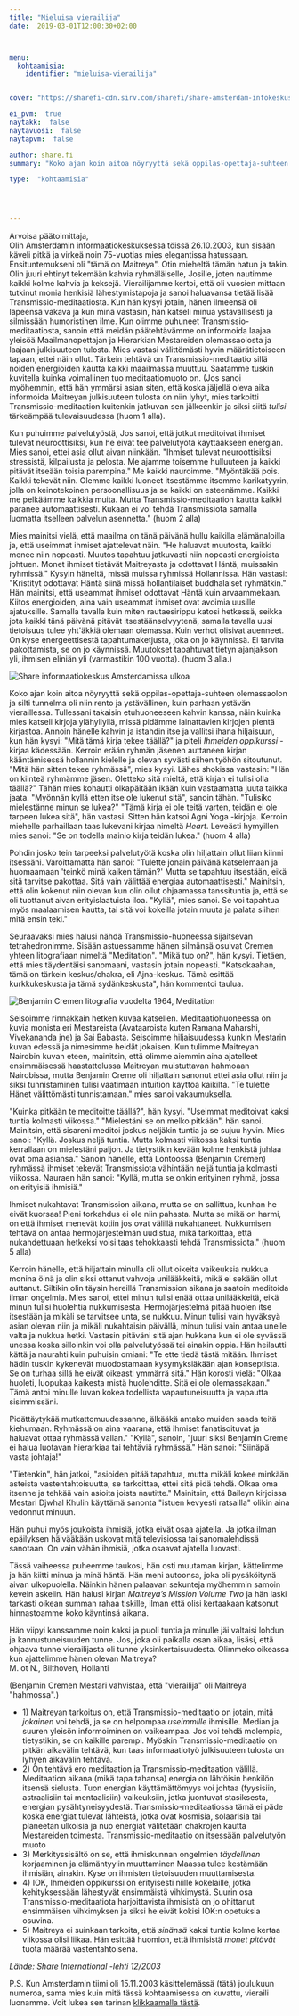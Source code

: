 ```yaml
---
title: "Mieluisa vierailija"
date:  2019-03-01T12:00:30+02:00



menu:
  kohtaamisia:
    identifier: "mieluisa-vierailija"


cover: "https://sharefi-cdn.sirv.com/sharefi/share-amsterdam-infokeskus-sisalta.jpg"

ei_pvm:  true
naytakk:  false
naytavuosi:  false
naytapvm:  false

author: share.fi
summary: "Koko ajan koin aitoa nöyryyttä sekä oppilas-opettaja-suhteen olemassaolon ja silti tunnelma oli niin rento ja ystävällinen, kuin parhaan ystävän vieraillessa. Tullessani takaisin etuhuoneeseen kahvin kanssa, näin kuinka mies katseli kirjoja ylähyllyllä, missä pidämme lainattavien kirjojen pientä kirjastoa."

type:  "kohtaamisia"




---
```

<p>Arvoisa päätoimittaja,<br />
Olin Amsterdamin informaatiokeskuksessa töissä 26.10.2003, kun sisään käveli pitkä ja virkeä noin 75-vuotias mies elegantissa hatussaan. Ensituntemukseni oli "tämä on Maitreya". Otin mieheltä tämän hatun ja takin. Olin juuri ehtinyt tekemään kahvia ryhmäläiselle, Josille, joten nautimme kaikki kolme kahvia ja keksejä.
Vierailijamme kertoi, että oli vuosien mittaan tutkinut monia henkisiä lähestymistapoja ja sanoi haluavansa tietää lisää Transmissio-meditaatiosta. Kun hän kysyi jotain, hänen ilmeensä oli läpeensä vakava ja kun minä vastasin, hän katseli minua ystävällisesti ja silmissään humoristinen ilme. Kun olimme puhuneet Transmissio-meditaatiosta, sanoin että meidän päätehtävämme on informoida laajaa yleisöä Maailmanopettajan ja Hierarkian Mestareiden olemassaolosta ja laajaan julkisuuteen tulosta. Mies vastasi välittömästi hyvin määrätietoiseen tapaan, ettei näin ollut. Tärkein tehtävä on Transmissio-meditaatio sillä noiden energioiden kautta kaikki maailmassa muuttuu. Saatamme tuskin kuvitella kuinka voimallinen tuo meditaatiomuoto on. (Jos sanoi myöhemmin, että hän ymmärsi asian siten, että koska jäljellä oleva aika informoida Maitreyan julkisuuteen tulosta on niin lyhyt, mies tarkoitti Transmissio-meditaation kuitenkin jatkuvan sen jälkeenkin ja siksi siitä <em>tulisi</em> tärkeämpää tulevaisuudessa (huom 1 alla).</p>
<p>Kun puhuimme palvelutyöstä, Jos sanoi, että jotkut meditoivat ihmiset tulevat neuroottisiksi, kun he eivät tee palvelutyötä käyttääkseen energian. Mies sanoi, ettei asia ollut aivan niinkään. "Ihmiset tulevat neuroottisiksi stressistä, kilpailusta ja pelosta. Me ajamme toisemme hulluuteen ja kaikki pitävät itseään toisia parempina." Me kaikki nauroimme. "Myöntäkää pois. Kaikki tekevät niin. Olemme kaikki luoneet itsestämme itsemme karikatyyrin, jolla on keinotekoinen persoonallisuus ja se kaikki on esteenämme. Kaikki me pelkäämme kaikkia muita. Mutta Transmissio-meditaation kautta kaikki paranee automaattisesti. Kukaan ei voi tehdä Transmissiota samalla luomatta itselleen palvelun asennetta." (huom 2 alla)</p>
<p>Mies mainitsi vielä, että maailma on tänä päivänä hullu kaikilla elämänaloilla ja, että useimmat ihmiset ajattelevat näin. "He haluavat muutosta, kaikki menee niin nopeasti. Muutos tapahtuu jatkuvasti niin nopeasti energioista johtuen. Monet ihmiset tietävät Maitreyasta ja odottavat Häntä, muissakin ryhmissä." Kysyin häneltä, missä muissa ryhmissä Hollannissa. Hän vastasi: "Kristityt odottavat Häntä siinä missä hollantilaiset buddhalaiset ryhmätkin." Hän mainitsi, että useammat ihmiset odottavat Häntä kuin arvaammekaan. Kiitos energioiden, aina vain useammat ihmiset ovat avoimia uusille ajatuksille. Samalla tavalla kuin miten rautaesirippu katosi hetkessä, seikka jota kaikki tänä päivänä pitävät itsestäänselvyytenä, samalla tavalla uusi tietoisuus tulee yht'äkkiä olemaan olemassa. Kuin verhot olisivat auenneet. On kyse energeettisestä tapahtumaketjusta, joka on jo käynnissä. Ei tarvita pakottamista, se on jo käynnissä. Muutokset tapahtuvat tietyn ajanjakson yli, ihmisen eliniän yli (varmastikin 100 vuotta). (huom 3 alla.)</p>

<img class="alignright pc35" src="https://sharefi-cdn.sirv.com/sharefi/share-amsterdam-infokeskus-ulkoa.jpg" alt="Share informaatiokeskus Amsterdamissa ulkoa" />
<p>Koko ajan koin aitoa nöyryyttä sekä oppilas-opettaja-suhteen olemassaolon ja silti tunnelma oli niin rento ja ystävällinen, kuin parhaan ystävän vieraillessa. Tullessani takaisin etuhuoneeseen kahvin kanssa, näin kuinka mies katseli kirjoja ylähyllyllä, missä pidämme lainattavien kirjojen pientä kirjastoa. Annoin hänelle kahvin ja istahdin itse ja vallitsi ihana hiljaisuun, kun hän kysyi: "Mitä tämä kirja tekee täällä?" ja piteli <em>Ihmeiden oppikurssi</em> -kirjaa kädessään. Kerroin erään ryhmän jäsenen auttaneen kirjan kääntämisessä hollannin kielelle ja olevan syvästi siihen työhön sitoutunut. "Mitä hän sitten tekee ryhmässä", mies kysyi. Lähes shokissa vastasin: "Hän on kiinteä ryhmämme jäsen. Oletteko sitä mieltä, että kirjan ei tulisi olla täällä?" Tähän mies kohautti olkapäitään ikään kuin vastaamatta juuta taikka jaata. "Myönnän kyllä etten itse ole lukenut sitä", sanoin tähän. "Tulisiko mielestänne minun se lukea?" "Tämä kirja ei ole teitä varten, teidän ei ole tarpeen lukea sitä", hän vastasi. Sitten hän katsoi Agni Yoga -kirjoja. Kerroin miehelle parhaillaan taas lukevani kirjaa nimeltä <em>Heart</em>. Leveästi hymyillen mies sanoi: "Se on todella mainio kirja teidän lukea." (huom 4 alla)</p>
<p>Pohdin josko tein tarpeeksi palvelutyötä koska olin hiljattain ollut liian kiinni itsessäni. Varoittamatta hän sanoi: "Tulette jonain päivänä katselemaan ja huomaamaan 'teinkö minä kaiken tämän?' Mutta se tapahtuu itsestään, eikä sitä tarvitse pakottaa. Sitä vain välittää energiaa automaattisesti." Mainitsin, että olin kokenut niin olevan kun olin ollut ohjaamassa tanssituntia ja, että se oli tuottanut aivan erityislaatuista iloa. "Kyllä", mies sanoi. Se voi tapahtua myös maalaamisen kautta, tai sitä voi kokeilla jotain muuta ja palata siihen mitä ensin teki."</p>
<p>Seuraavaksi mies halusi nähdä Transmissio-huoneessa sijaitsevan tetrahedronimme. Sisään astuessamme hänen silmänsä osuivat Cremen yhteen litografiaan nimeltä "Meditation". "Mikä tuo on?", hän kysyi. Tietäen, että mies täydentäisi sanomaani, vastasin jotain nopeasti. "Katsokaahan, tämä on tärkein keskus/chakra, eli Ajna-keskus. Tämä esittää kurkkukeskusta ja tämä sydänkeskusta", hän kommentoi taulua.</p>
<img class="alignright pc35" src="https://sharefi-cdn.sirv.com/sharefi/cremen-maalaus-meditation-1964.jpg" alt="Benjamin Cremen litografia vuodelta 1964, Meditation" />


<p>Seisoimme rinnakkain hetken kuvaa katsellen. Meditaatiohuoneessa on kuvia monista eri Mestareista (Avataaroista kuten Ramana Maharshi, Vivekananda jne) ja Sai Babasta. Seisoimme hiljaisuudessa kunkin Mestarin kuvan edessä ja nimesimme heidät jokaisen. Kun tulimme Maitreyan Nairobin kuvan eteen, mainitsin, että olimme aiemmin aina ajatelleet ensimmäisessä haastattelussa Maitreyan muistuttavan hahmoaan Nairobissa, mutta Benjamin Creme oli hiljattain sanonut ettei asia ollut niin ja siksi tunnistaminen tulisi vaatimaan intuition käyttöä kaikilta. "Te tulette Hänet välittömästi tunnistamaan." mies sanoi vakaumuksella.</p>

<p>"Kuinka pitkään te meditoitte täällä?", hän kysyi. "Useimmat meditoivat kaksi tuntia kolmasti viikossa." "Mielestäni se on melko pitkään", hän sanoi. Mainitsin, että sisareni meditoi joskus neljäkin tuntia ja se sujuu hyvin. Mies sanoi: "Kyllä. Joskus neljä tuntia. Mutta kolmasti viikossa kaksi tuntia kerrallaan on mielestäni paljon. Ja tietystikin kevään kolme henkistä juhlaa ovat oma asiansa." Sanoin hänelle, että Lontoossa (Benjamin Cremen) ryhmässä ihmiset tekevät Transmissiota vähintään neljä tuntia ja kolmasti viikossa. Nauraen hän sanoi: "Kyllä, mutta se onkin erityinen ryhmä, jossa on erityisiä ihmisiä."</p>

<p>Ihmiset nukahtavat Transmission aikana, mutta se on sallittua, kunhan he eivät kuorsaa! Pieni torkahdus ei ole niin pahasta. Mutta se mikä on harmi, on että ihmiset menevät kotiin jos ovat välillä nukahtaneet. Nukkumisen tehtävä on antaa hermojärjestelmän uudistua, mikä tarkoittaa, että nukahdettuaan hetkeksi voisi taas tehokkaasti tehdä Transmissiota." (huom 5 alla)</p>

<p>Kerroin hänelle, että hiljattain minulla oli ollut oikeita vaikeuksia nukkua monina öinä ja olin siksi ottanut vahvoja unilääkkeitä, mikä ei sekään ollut auttanut. Siltikin olin täysin hereillä Transmission aikana ja saatoin meditoida ilman ongelmia. Mies sanoi, ettei minun tulisi enää ottaa unilääkkeitä, eikä minun tulisi huolehtia nukkumisesta. Hermojärjestelmä pitää huolen itse itsestään ja mikäli se tarvitsee unta, se nukkuu. Minun tulisi vain hyväksyä asian olevan niin ja mikäli nukahtaisin päivällä, minun tulisi vain antaa unelle valta ja nukkua hetki. Vastasin pitäväni sitä ajan hukkana kun ei ole syvässä unessa koska silloinkin voi olla palvelutyössä tai ainakin oppia. Hän heilautti kättä ja naurahti kuin puhuisin omiani: "Te ette tiedä tästä mitään. Ihmiset hädin tuskin kykenevät muodostamaan kysymyksiäkään ajan konseptista. Se on turhaa sillä he eivät oikeasti ymmärrä sitä." Hän korosti vielä: "Olkaa huoleti, luopukaa kaikesta mistä huolehditte. Sitä ei ole olemassakaan." Tämä antoi minulle luvan kokea todellista vapautuneisuutta ja vapautta sisimmissäni.</p>

<p>Pidättäytykää mutkattomuudessanne, älkääkä antako muiden saada teitä kiehumaan. Ryhmässä on aina vaarana, että ihmiset fanatisoituvat ja haluavat ottaa ryhmässä vallan." "Kyllä", sanoin, "juuri siksi Benjamin Creme ei halua luotavan hierarkiaa tai tehtäviä ryhmässä." Hän sanoi: "Siinäpä vasta johtaja!"</p>

<p>"Tietenkin", hän jatkoi, "asioiden pitää tapahtua, mutta mikäli kokee minkään asteista vastentahtoisuutta, se tarkoittaa, ettei sitä pidä tehdä. Olkaa oma itsenne ja tehkää vain asioita joista nautitte." Mainitsin, että Baileyn kirjoissa Mestari Djwhal Khulin käyttämä sanonta "istuen kevyesti ratsailla" olikin aina vedonnut minuun.</p>

<p>Hän puhui myös joukoista ihmisiä, jotka eivät osaa ajatella. Ja jotka ilman epäilyksen häivääkään uskovat mitä televisiossa tai sanomalehdissä sanotaan. On vain vähän ihmisiä, jotka osaavat ajatella luovasti.</p>

<p>Tässä vaiheessa puheemme taukosi, hän osti muutaman kirjan, kättelimme ja hän kiitti minua ja minä häntä. Hän meni autoonsa, joka oli pysäköitynä aivan ulkopuolella. Näinkin hänen palaavan sekunteja myöhemmin samoin kevein askelin. Hän halusi kirjan <em>Maitreya’s Mission Volume Two</em> ja hän laski tarkasti oikean summan rahaa tiskille, ilman että olisi kertaakaan katsonut hinnastoamme koko käyntinsä aikana.</p>

<p>Hän viipyi kanssamme noin kaksi ja puoli tuntia ja minulle jäi valtaisi lohdun ja kannustuneisuuden tunne. Jos, joka oli paikalla osan aikaa, lisäsi, että ohjaava tunne vierailijasta oli tunne yksinkertaisuudesta. Olimmeko oikeassa kun ajattelimme hänen olevan Maitreya?<br /> M. ot N., Bilthoven, Hollanti</p>


<p>(Benjamin Cremen Mestari vahvistaa, että "vierailija" oli Maitreya "hahmossa".)</p>
<ul>
<li>1) Maitreyan tarkoitus on, että Transmissio-meditaatio on jotain, mitä <em>jokainen</em> voi tehdä, ja se on helpompaa <em>useimmille</em> ihmisille. Median ja suuren yleisön informoiminen on vaikeampaa. Jos voi tehdä molempia, tietystikin, se on kaikille parempi. Myöskin Transmissio-meditaatio on pitkän aikavälin tehtävä, kun taas informaatiotyö julkisuuteen tulosta on lyhyen aikavälin tehtävä.</li>
<li>2) On tehtävä ero meditaation ja Transmissio-meditaation välillä. Meditaation aikana (mikä tapa tahansa) energia on lähtöisin henkilön itsensä sielusta. Tuon energian käyttämättömyys voi johtaa (fyysisiin, astraalisiin tai mentaalisiin) vaikeuksiin, jotka juontuvat stasiksesta, energian pysähtyneisyydestä. Transmissio-meditaatiossa tämä ei päde koska energiat tulevat lähteistä, jotka ovat kosmisia, solaarisia tai planeetan ulkoisia ja nuo energiat välitetään chakrojen kautta Mestareiden toimesta. Transmissio-meditaatio on itsessään palvelutyön muoto</li>
<li>3) Merkityssisältö on se, että ihmiskunnan ongelmien <em>täydellinen</em> korjaaminen ja elämäntyylin muuttaminen Maassa tulee kestämään ihmisiän, ainakin. Kyse on ihmisten tietoisuuden muuttamisesta.</li>
<li>4) IOK, Ihmeiden oppikurssi on erityisesti niille kokelaille, jotka kehityksessään lähestyvät ensimmäistä vihkimystä. Suurin osa Transmissio-meditaatiota harjoittavista ihmisistä on jo ohittanut ensimmäisen vihkimyksen ja siksi he eivät kokisi IOK:n opetuksia osuvina.</li>
<li>5) Maitreya ei suinkaan tarkoita, että <em>sinänsä</em> kaksi tuntia kolme kertaa viikossa olisi liikaa. Hän esittää huomion, että ihmisistä <em>monet pitävät</em> tuota määrää vastentahtoisena.</li>
</ul>
<p><i>Lähde: Share International -lehti 12/2003</i></p>

<p>P.S. Kun Amsterdamin tiimi oli 15.11.2003 käsittelemässä (tätä) joulukuun numeroa, sama mies kuin mitä tässä kohtaamisessa on kuvattu, vieraili luonamme. Voit lukea sen tarinan <a href="//share.fi/maitreya/maitreyan-kohtaamisia/uusintavierailu/">klikkaamalla tästä</a>.</p>